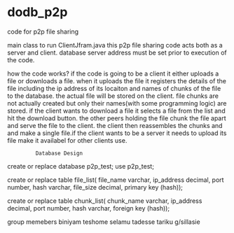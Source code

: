 # dodb_p2p
code for p2p file sharing 

main class to run ClientJfram.java
this p2p file sharing code acts both as a server and client.
database server address must be set prior to execution of the code.

how the code works?
if the code is going to be a client it either uploads a file or downloads a file. when it uploads the file it registers the details of the 
file including the ip address of its locaiton and names of chunks of the file to the database. the actual file will be stored on the client.
file chunks are not actually created but only their names(with some programming logic) are stored. if the client wants to download a file
it selects a file from the list and hit the download button. the other peers holding the file chunk the file apart and serve the file to the 
client. the client then reassembles the chunks and and make a single file.if the client wants to be a server it needs to upload its file make it
availabel for other clients use.

             Database Design 

create or replace database p2p_test;
use p2p_test;

create or replace table file_list(
		file_name varchar,
		ip_address decimal, 
		port number,
		hash varchar,
		file_size decimal,
		primary key (hash));
		
create or replace table chunk_list(
		chunk_name varchar,
		ip_address decimal,
		port number,
		hash varchar,
		foreign key (hash));
		
		

group memebers 
  biniyam teshome
  selamu tadesse
  tariku g/sillasie

